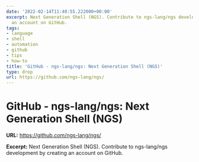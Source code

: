 ```yaml
---
date: '2022-02-14T11:40:55.222000+00:00'
excerpt: Next Generation Shell (NGS). Contribute to ngs-lang/ngs development by creating
  an account on GitHub.
tags:
- language
- shell
- automation
- github
- tips
- how-to
title: 'GitHub - ngs-lang/ngs: Next Generation Shell (NGS)'
type: drop
url: https://github.com/ngs-lang/ngs/
---
```


# GitHub - ngs-lang/ngs: Next Generation Shell (NGS)

**URL:** https://github.com/ngs-lang/ngs/

**Excerpt:** Next Generation Shell (NGS). Contribute to ngs-lang/ngs development by creating an account on GitHub.
